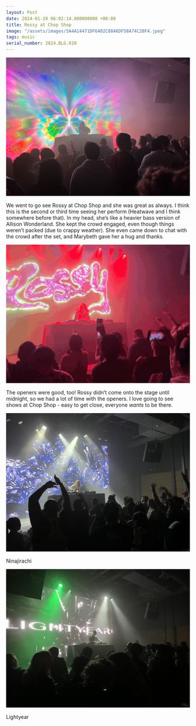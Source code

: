 ```yaml
---
layout: Post
date: 2024-01-28 06:02:14.000000000 +00:00
title: Rossy at Chop Shop
image: "/assets/images/5A4A14471DF6402C8846DF58A74C20F4.jpeg"
tags: music
serial_number: 2024.BLG.010
---
```

![](/assets/images/5A4A14471DF6402C8846DF58A74C20F4.jpeg)

We went to go see Rossy at Chop Shop and she was great as always\. I think this is the second or third time seeing her perform \(Heatwave and I think somewhere before that\)\. In my head, she’s like a heavier bass version of Allison Wonderland\. She kept the crowd engaged, even though things weren’t packed \(due to crappy weather\)\. She even came down  to chat with the crowd after the set, and Marybeth gave her a hug and thanks\.

![](/assets/images/33463F0CE6DB483596E8880C2A8550A9.gif)

The openers were good, too\! Rossy didn’t come onto the stage until midnight, so we had a lot of time with the openers\. I love going to see shows at Chop Shop \- easy to get close, everyone *wants* to be there\.

![](/assets/images/9FC7F37AB5594F1F889136E7D5E2F9A9.jpeg)

Ninajirachi

![](/assets/images/E85BD6BB15E34867B051DEA89970B2E8.jpeg)

Lightyear
